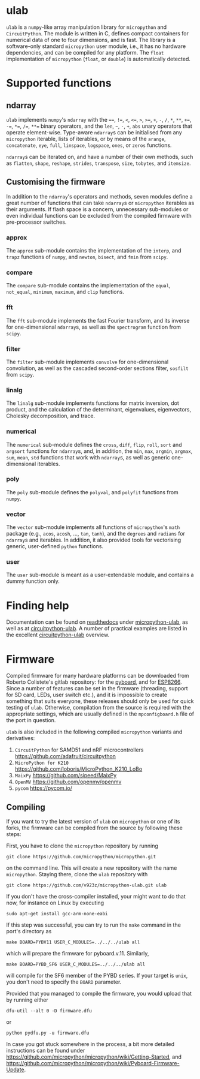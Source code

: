 # ulab

`ulab` is a `numpy`-like array manipulation library for `micropython` and `CircuitPython`.
The module is written in C, defines compact containers for numerical data of one to four
dimensions, and is fast. The library is a software-only standard `micropython` user module,
i.e., it has no hardware dependencies, and can be compiled for any platform.
The `float` implementation of `micropython` (`float`, or `double`) is automatically detected.

# Supported functions


## ndarray

`ulab` implements `numpy`'s `ndarray` with the `==`, `!=`, `<`, `<=`, `>`, `>=`, `+`, `-`, `/`, `*`, `**`,
`+=`, `-=`, `*=`, `/=`, `**=` binary operators, and the `len`, `~`, `-`, `+`, `abs` unary operators that
operate element-wise. Type-aware `ndarray`s can be initialised from any `micropython` iterable, lists of
iterables, or by means of the `arange`, `concatenate`, `eye`, `full`, `linspace`, `logspace`, `ones`, or
`zeros`  functions.

`ndarray`s can be iterated on, and have a number of their own methods, such as `flatten`, `shape`,
`reshape`, `strides`, `transpose`, `size`, `tobytes`, and `itemsize`.

## Customising the firmware

In addition to the `ndarray`'s operators and methods, seven modules define a great number of functions that can
take `ndarray`s or `micropython` iterables as their arguments. If flash space is a concern, unnecessary sub-modules
or even individual functions can be excluded from the compiled firmware with pre-processor switches.

### approx

The `approx` sub-module contains the implementation of the `interp`, and `trapz` functions of `numpy`, and `newton`, `bisect`,
and `fmin` from `scipy`.

### compare

The `compare` sub-module contains the implementation of the `equal`, `not_equal`, `minimum`, `maximum`, and `clip` functions.

### fft

The `fft` sub-module implements the fast Fourier transform, and its inverse for one-dimensional `ndarray`s,
as well as the `spectrogram` function from `scipy`.

### filter

The `filter` sub-module implements `convolve` for one-dimensional convolution,
as well as the cascaded second-order sections filter, `sosfilt` from `scipy`.

### linalg

The `linalg` sub-module implements functions for matrix inversion, dot product, and the calculation of the
determinant, eigenvalues, eigenvectors, Cholesky decomposition, and trace.

### numerical

The `numerical` sub-module defines the `cross`, `diff`, `flip`, `roll`, `sort` and `argsort` functions for `ndarray`s, and,
in addition, the `min`, `max`, `argmin`, `argmax`, `sum`, `mean`, `std` functions that work with `ndarray`s, as
well as generic one-dimensional iterables.

### poly

The `poly` sub-module defines the `polyval`, and `polyfit` functions from `numpy`.

### vector

The `vector` sub-module implements all functions of `micropython`'s `math` package (e.g., `acos`, `acosh`, ..., `tan`, `tanh`),
and the `degrees` and `radians` for `ndarray`s and iterables. In addition, it also provided tools for vectorising generic,
user-defined `python` functions.

### user

The `user` sub-module is meant as a user-extendable module, and contains a dummy function only.

# Finding help

Documentation can be found on [readthedocs](https://readthedocs.org/) under
[micropython-ulab](https://micropython-ulab.readthedocs.io/en/latest),
as well as at [circuitpython-ulab](https://circuitpython.readthedocs.io/en/latest/shared-bindings/ulab/__init__.html).
A number of practical examples are listed in the excellent
[circuitpython-ulab](https://learn.adafruit.com/ulab-crunch-numbers-fast-with-circuitpython/overview) overview.

# Firmware

Compiled firmware for many hardware platforms can be downloaded from Roberto Colistete's
gitlab repository: for the [pyboard](https://gitlab.com/rcolistete/micropython-samples/-/tree/master/Pyboard/Firmware/), and
for [ESP8266](https://gitlab.com/rcolistete/micropython-samples/-/tree/master/ESP8266/Firmware).
Since a number of features can be set in the firmware (threading, support for SD card, LEDs, user switch etc.), and it is
impossible to create something that suits everyone, these releases should only be used for
quick testing of `ulab`. Otherwise, compilation from the source is required with
the appropriate settings, which are usually defined in the `mpconfigboard.h` file of the port
in question.

`ulab` is also included in the following compiled `micropython` variants and derivatives:

1. `CircuitPython` for SAMD51 and nRF microcontrollers https://github.com/adafruit/circuitpython
1. `MicroPython for K210` https://github.com/loboris/MicroPython_K210_LoBo
1. `MaixPy` https://github.com/sipeed/MaixPy
1. `OpenMV` https://github.com/openmv/openmv
1. `pycom` https://pycom.io/

## Compiling

If you want to try the latest version of `ulab` on `micropython` or one of its forks, the firmware can be compiled
from the source by following these steps:

First, you have to clone the `micropython` repository by running

```
git clone https://github.com/micropython/micropython.git
```
on the command line. This will create a new repository with the name `micropython`. Staying there, clone the `ulab` repository with

```
git clone https://github.com/v923z/micropython-ulab.git ulab
```

If you don't have the cross-compiler installed, your might want to do that now, for instance on Linux by executing

```
sudo apt-get install gcc-arm-none-eabi
```

If this step was successful, you can try to run the `make` command in the port's directory as
```
make BOARD=PYBV11 USER_C_MODULES=../../../ulab all
```
which will prepare the firmware for pyboard.v.11. Similarly,
```
make BOARD=PYBD_SF6 USER_C_MODULES=../../../ulab all
```
will compile for the SF6 member of the PYBD series. If your target is `unix`, you don't need to specify the `BOARD` parameter.

Provided that you managed to compile the firmware, you would upload that by running either
```
dfu-util --alt 0 -D firmware.dfu
```
or
```
python pydfu.py -u firmware.dfu
```

In case you got stuck somewhere in the process, a bit more detailed instructions can be found under https://github.com/micropython/micropython/wiki/Getting-Started, and https://github.com/micropython/micropython/wiki/Pyboard-Firmware-Update.
